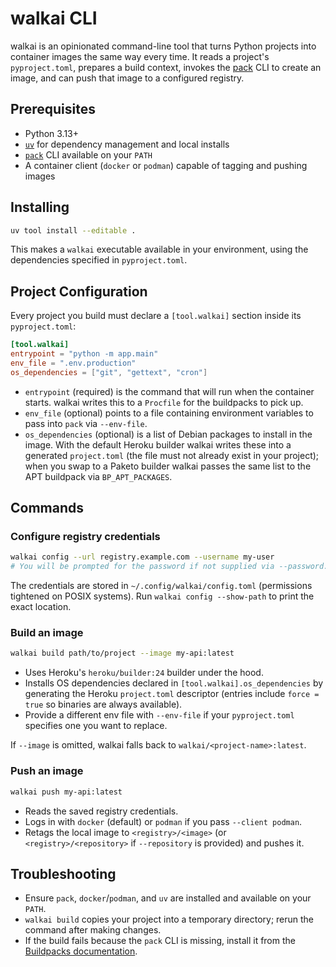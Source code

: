 # walkai CLI

walkai is an opinionated command-line tool that turns Python projects into container images the same way every time. It reads a project's `pyproject.toml`, prepares a build context, invokes the [pack](https://buildpacks.io/docs/tools/pack/) CLI to create an image, and can push that image to a configured registry.

## Prerequisites

- Python 3.13+
- [`uv`](https://docs.astral.sh/uv/) for dependency management and local installs
- [`pack`](https://buildpacks.io/docs/tools/pack/) CLI available on your `PATH`
- A container client (`docker` or `podman`) capable of tagging and pushing images

## Installing

```bash
uv tool install --editable .
```

This makes a `walkai` executable available in your environment, using the dependencies specified in `pyproject.toml`.

## Project Configuration

Every project you build must declare a `[tool.walkai]` section inside its `pyproject.toml`:

```toml
[tool.walkai]
entrypoint = "python -m app.main"
env_file = ".env.production"
os_dependencies = ["git", "gettext", "cron"]
```

- `entrypoint` (required) is the command that will run when the container starts. walkai writes this to a `Procfile` for the buildpacks to pick up.
- `env_file` (optional) points to a file containing environment variables to pass into `pack` via `--env-file`.
- `os_dependencies` (optional) is a list of Debian packages to install in the image. With the default Heroku builder walkai writes these into a generated `project.toml` (the file must not already exist in your project); when you swap to a Paketo builder walkai passes the same list to the APT buildpack via `BP_APT_PACKAGES`.

## Commands

### Configure registry credentials

```bash
walkai config --url registry.example.com --username my-user
# You will be prompted for the password if not supplied via --password.
```

The credentials are stored in `~/.config/walkai/config.toml` (permissions tightened on POSIX systems). Run `walkai config --show-path` to print the exact location.

### Build an image

```bash
walkai build path/to/project --image my-api:latest
```

- Uses Heroku's `heroku/builder:24` builder under the hood.
- Installs OS dependencies declared in `[tool.walkai].os_dependencies` by generating the Heroku `project.toml` descriptor (entries include `force = true` so binaries are always available).
- Provide a different env file with `--env-file` if your `pyproject.toml` specifies one you want to replace.

If `--image` is omitted, walkai falls back to `walkai/<project-name>:latest`.

### Push an image

```bash
walkai push my-api:latest
```

- Reads the saved registry credentials.
- Logs in with `docker` (default) or `podman` if you pass `--client podman`.
- Retags the local image to `<registry>/<image>` (or `<registry>/<repository>` if `--repository` is provided) and pushes it.

## Troubleshooting

- Ensure `pack`, `docker`/`podman`, and `uv` are installed and available on your `PATH`.
- `walkai build` copies your project into a temporary directory; rerun the command after making changes.
- If the build fails because the `pack` CLI is missing, install it from the [Buildpacks documentation](https://buildpacks.io/docs/tools/pack/).
